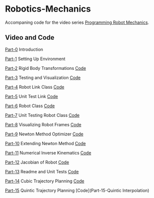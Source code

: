 # Robotics-Mechanics
Accompaning code for the video series [Programming Robot Mechanics](https://www.youtube.com/playlist?list=PL0sla3wvhSnaMfBNiC0vfKYZ2T2ZfIJj4).

## Video and Code

[Part-0](https://www.youtube.com/watch?v=J2qvFaVbkVc&list=PL0sla3wvhSnaMfBNiC0vfKYZ2T2ZfIJj4&index=1) Introduction

[Part-1](https://www.youtube.com/watch?v=XW3AX04_GTI&list=PL0sla3wvhSnaMfBNiC0vfKYZ2T2ZfIJj4&index=2) Setting Up Environment

[Part-2](https://www.youtube.com/watch?v=yUZznwKS1Lw&list=PL0sla3wvhSnaMfBNiC0vfKYZ2T2ZfIJj4&index=3) Rigid Body Transformations [Code](Part-2-Transformations)

[Part-3](https://www.youtube.com/watch?v=yUZznwKS1Lw&list=PL0sla3wvhSnaMfBNiC0vfKYZ2T2ZfIJj4&index=4) Testing and Visualization [Code](Part-3-TestingVisualization)

[Part-4](https://www.youtube.com/watch?v=yUZznwKS1Lw&list=PL0sla3wvhSnaMfBNiC0vfKYZ2T2ZfIJj4&index=5) Robot Link Class [Code](Part-4-RobotLink)

[Part-5](https://www.youtube.com/watch?v=yUZznwKS1Lw&list=PL0sla3wvhSnaMfBNiC0vfKYZ2T2ZfIJj4&index=6) Unit Test Link [Code](Part-5-UnitTestLink)

[Part-6](https://www.youtube.com/watch?v=yUZznwKS1Lw&list=PL0sla3wvhSnaMfBNiC0vfKYZ2T2ZfIJj4&index=7) Robot Class [Code](Part-6-RobotClass)

[Part-7](https://www.youtube.com/watch?v=yUZznwKS1Lw&list=PL0sla3wvhSnaMfBNiC0vfKYZ2T2ZfIJj4&index=8) Unit Testing Robot Class [Code](Part-7-UnitTestRobotClass)

[Part-8](https://www.youtube.com/watch?v=yUZznwKS1Lw&list=PL0sla3wvhSnaMfBNiC0vfKYZ2T2ZfIJj4&index=9) Visualizing Robot Frames [Code](Part-8-VisualizeRobotFrames)

[Part-9](https://www.youtube.com/watch?v=yUZznwKS1Lw&list=PL0sla3wvhSnaMfBNiC0vfKYZ2T2ZfIJj4&index=10) Newton Method Optimizer [Code](Part-9-NewtonMethod)

[Part-10](https://www.youtube.com/watch?v=yUZznwKS1Lw&list=PL0sla3wvhSnaMfBNiC0vfKYZ2T2ZfIJj4&index=11) Extending Newton Method [Code](Part-10-NewtonMethodVector)

[Part-11](https://www.youtube.com/watch?v=yUZznwKS1Lw&list=PL0sla3wvhSnaMfBNiC0vfKYZ2T2ZfIJj4&index=12) Numerical Inverse Kinematics [Code](Part-11-NumericalInverseKinematics)

[Part-12](https://www.youtube.com/watch?v=yUZznwKS1Lw&list=PL0sla3wvhSnaMfBNiC0vfKYZ2T2ZfIJj4&index=13) Jacobian of Robot [Code](Part-12-RobotJacobian)

[Part-13](https://www.youtube.com/watch?v=yUZznwKS1Lw&list=PL0sla3wvhSnaMfBNiC0vfKYZ2T2ZfIJj4&index=14) Readme and Unit Tests [Code](Part-13-ReadmeUnitTests)

[Part-14](https://www.youtube.com/watch?v=yUZznwKS1Lw&list=PL0sla3wvhSnaMfBNiC0vfKYZ2T2ZfIJj4&index=15) Cubic Trajectory Planning [Code](Part-14-CubicInterpolation)

[Part-15](https://www.youtube.com/watch?v=yUZznwKS1Lw&list=PL0sla3wvhSnaMfBNiC0vfKYZ2T2ZfIJj4&index=16) Quintic Trajectory Planning [Code](Part-15-Quintic Interpolation)
